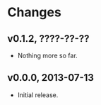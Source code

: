 Changes
=======

v0.1.2, ????-??-??
------------------

* Nothing more so far.

v0.0.0, 2013-07-13
------------------

* Initial release.
